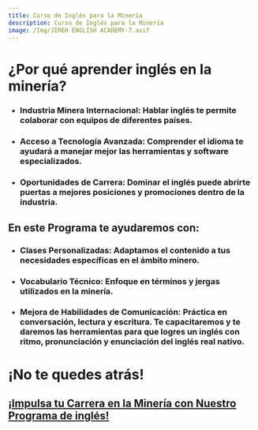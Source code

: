 ```yaml
---
title: Curso de Inglés para la Minería
description: Curso de Inglés para la Minería
image: /Img/JIREH ENGLISH ACADEMY-7.avif
---
```


# ¿Por qué aprender inglés en la minería?

-   ### **Industria Minera Internacional**: Hablar inglés te permite colaborar con equipos de diferentes países.
-   ### **Acceso a Tecnología Avanzada**: Comprender el idioma te ayudará a manejar mejor las herramientas y software especializados.
-   ### **Oportunidades de Carrera**: Dominar el inglés puede abrirte puertas a mejores posiciones y promociones dentro de la industria.

## En este Programa te ayudaremos con:

-   ### **Clases Personalizadas**: Adaptamos el contenido a tus necesidades específicas en el ámbito minero.
-   ### **Vocabulario Técnico**: Enfoque en términos y jergas utilizados en la minería.
-   ### **Mejora de Habilidades de Comunicación**: Práctica en conversación, lectura y escritura. Te capacitaremos y te daremos las herramientas para que logres un inglés con ritmo, pronunciación y enunciación del inglés real nativo.

# **¡No te quedes atrás!**

## [**¡Impulsa tu Carrera en la Minería con Nuestro Programa de inglés!**](/#Contacto)
